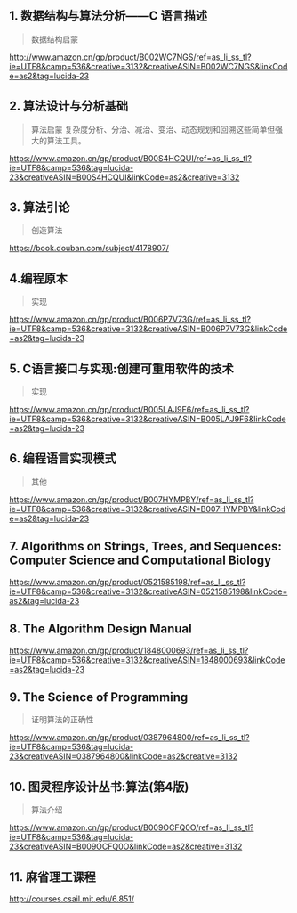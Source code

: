 ## 1. 数据结构与算法分析——C 语言描述

> 数据结构启蒙

http://www.amazon.cn/gp/product/B002WC7NGS/ref=as_li_ss_tl?ie=UTF8&camp=536&creative=3132&creativeASIN=B002WC7NGS&linkCode=as2&tag=lucida-23


## 2. 算法设计与分析基础

> 算法启蒙 
> 复杂度分析、分治、减治、变治、动态规划和回溯这些简单但强大的算法工具。

https://www.amazon.cn/gp/product/B00S4HCQUI/ref=as_li_ss_tl?ie=UTF8&camp=536&tag=lucida-23&creativeASIN=B00S4HCQUI&linkCode=as2&creative=3132

## 3. 算法引论

> 创造算法

https://book.douban.com/subject/4178907/


## 4.编程原本

> 实现

https://www.amazon.cn/gp/product/B006P7V73G/ref=as_li_ss_tl?ie=UTF8&camp=536&creative=3132&creativeASIN=B006P7V73G&linkCode=as2&tag=lucida-23

## 5. C语言接口与实现:创建可重用软件的技术

> 实现

https://www.amazon.cn/gp/product/B005LAJ9F6/ref=as_li_ss_tl?ie=UTF8&camp=536&creative=3132&creativeASIN=B005LAJ9F6&linkCode=as2&tag=lucida-23


## 6. 编程语言实现模式

> 其他

https://www.amazon.cn/gp/product/B007HYMPBY/ref=as_li_ss_tl?ie=UTF8&camp=536&creative=3132&creativeASIN=B007HYMPBY&linkCode=as2&tag=lucida-23


## 7. Algorithms on Strings, Trees, and Sequences: Computer Science and Computational Biology

https://www.amazon.cn/gp/product/0521585198/ref=as_li_ss_tl?ie=UTF8&camp=536&creative=3132&creativeASIN=0521585198&linkCode=as2&tag=lucida-23

## 8. The Algorithm Design Manual

https://www.amazon.cn/gp/product/1848000693/ref=as_li_ss_tl?ie=UTF8&camp=536&creative=3132&creativeASIN=1848000693&linkCode=as2&tag=lucida-23

## 9. The Science of Programming

> 证明算法的正确性

https://www.amazon.cn/gp/product/0387964800/ref=as_li_ss_tl?ie=UTF8&camp=536&tag=lucida-23&creativeASIN=0387964800&linkCode=as2&creative=3132

## 10. 图灵程序设计丛书:算法(第4版)

> 算法介绍

https://www.amazon.cn/gp/product/B009OCFQ0O/ref=as_li_ss_tl?ie=UTF8&camp=536&tag=lucida-23&creativeASIN=B009OCFQ0O&linkCode=as2&creative=3132

## 11. 麻省理工课程

http://courses.csail.mit.edu/6.851/



